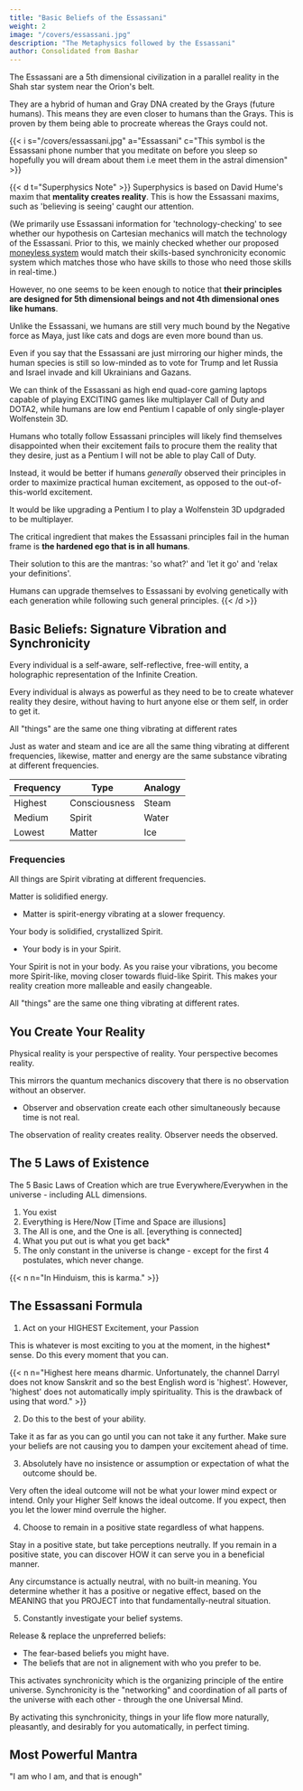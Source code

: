 ```yaml
---
title: "Basic Beliefs of the Essassani"
weight: 2
image: "/covers/essassani.jpg"
description: "The Metaphysics followed by the Essassani"
author: Consolidated from Bashar
---
```



The Essassani are a 5th dimensional civilization in a parallel reality in the Shah star system near the Orion's belt. 

They are a hybrid of human and Gray DNA created by the Grays (future humans). This means they are even closer to humans than the Grays. This is proven by them being able to procreate whereas the Grays could not.   

{{< i s="/covers/essassani.jpg" a="Essassani" c="This symbol is the Essassani phone number that you meditate on before you sleep so hopefully you will dream about them i.e meet them in the astral dimension" >}}


<!-- Even the Pleiadians look up to the Essassani civilization as being exceptionally spiritually-advanced*. -->

{{< d t="Superphysics Note" >}}
Superphysics is based on David Hume's maxim that **mentality creates reality**. This is how the Essassani maxims, such as 'believing is seeing' caught our attention. 

(We primarily use Essassani information for 'technology-checking' to see whether our hypothesis on Cartesian mechanics will match the technology of the Essassani. Prior to this, we mainly checked whether our proposed [moneyless system](https://www.pantrypoints.com) would match their skills-based synchronicity economic system which matches those who have skills to those who need those skills in real-time.)

However, no one seems to be keen enough to notice that **their principles are designed for 5th dimensional beings and not 4th dimensional ones like humans**.

Unlike the Essassani, we humans are still very much bound by the Negative force as Maya, just like cats and dogs are even more bound than us. 

Even if you say that the Essassani are just mirroring our higher minds, the human species is still so low-minded as to vote for Trump and let Russia and Israel invade and kill Ukrainians and Gazans. 

We can think of the Essassani as high end quad-core gaming laptops capable of playing EXCITING games like multiplayer Call of Duty and DOTA2, while humans are low end Pentium I capable of only single-player Wolfenstein 3D.

Humans who totally follow Essassani principles will likely find themselves disappointed when their excitement fails to procure them the reality that they desire, just as a Pentium I will not be able to play Call of Duty.

Instead, it would be better if humans *generally* observed their principles in order to maximize practical human excitement, as opposed to the out-of-this-world excitement.

It would be like upgrading a Pentium I to play a Wolfenstein 3D updgraded to be multiplayer. 

The critical ingredient that makes the Essassani principles fail in the human frame is **the hardened ego that is in all humans**. 

Their solution to this are the mantras: 'so what?' and 'let it go' and 'relax your definitions'. 

Humans can upgrade themselves to Essassani by evolving genetically with each generation while following such general principles.
{{< /d >}}


## Basic Beliefs: Signature Vibration and Synchronicity

Every individual is a self-aware, self-reflective, free-will entity, a holographic representation of the Infinite Creation.

Every individual is always as powerful as they need to be to create whatever reality they desire, without having to hurt anyone else or them self, in order to get it.

All "things" are the same one thing vibrating at different rates

Just as water and steam and ice are all the same thing vibrating at different frequencies, likewise, matter and energy are the same substance vibrating at different frequencies.

Frequency | Type | Analogy
---| --- |---
Highest | Consciousness | Steam
Medium | Spirit | Water
Lowest | Matter | Ice


### Frequencies

All things are Spirit vibrating at different frequencies. 

Matter is solidified energy.
- Matter is spirit-energy vibrating at a slower frequency.

Your body is solidified, crystallized Spirit. 
- Your body is in your Spirit.

Your Spirit is not in your body. As you raise your vibrations, you become more Spirit-like, moving closer towards fluid-like Spirit. This makes your reality creation more malleable and easily changeable.

All "things" are the same one thing vibrating at different rates.


## You Create Your Reality

Physical reality is your perspective of reality. Your perspective becomes reality. 

This mirrors the quantum mechanics discovery that there is no observation without an observer.
- Observer and observation create each other simultaneously because time is not real. 

The observation of reality creates reality. Observer needs the observed.

<!-- 3 Phases for receiving the "version" of reality you prefer

You ALREADY have everything you desire!

2 quick Techniques for Manifesting your preferred Reality
 -->
<!-- Visualization - how to do it effectively
Shifting between Parallel Realities
Handling challenging situations
Feelings & Beliefs
Changing your Beliefs
Neutral Props
Follow your excitement!  Finding your "Purpose" in Life
Trusting your Timing
Positive Synchronicity
All beliefs are equally valid.
Making it Easy to Change your Beliefs
The PRESENT is not the result of the PAST
How FEAR can serve you
The Uniqueness of Each Incarnation
Abundance
Unified Society
The Meaning of Life, and The Purpose of Existence
Judgment and Preference
Love,  Guilt,  and  Hate
Co-Creating an Experience
The "Death" Transition
Personality
Time
Actual Belief?  or what you think you Believe?
External Reality = Holographic Illusion
Visualization
 -->


## The 5 Laws of Existence 

<!-- The Basic Blueprint of the Structure of Existence  -->

The 5 Basic Laws of Creation which are true Everywhere/Everywhen in the universe - including ALL dimensions.

1. You exist
2. Everything is Here/Now [Time and Space are illusions]
3. The All is one, and the One is all. [everything is connected]
4. What you put out is what you get back*
5. The only constant in the universe is change -  except for the first 4 postulates, which never change.


{{< n n="In Hinduism, this is karma." >}}



<!-- Initially I was confused at how the 7 densities of the Essassani didn't match up to the 7 chakras of Hinduism. Metaphysical principles are supposed to be consistent in all dimensions and all perspectives. But the Essassani metaphysics is strange as it assigns the thoughts and feelings as 3rd density, when in Hindu metaphysics, these apply to all densities and originates from the 7th density. 

I realized it's because the Essassani are already unified and based on 4th density, making it their frame of reference. On the contrary, humans are still dis-integrated and based on matter (i.e. we need to eat material food instead of getting the pranah from the aether like the Esssassani do). This makes the 1st density as our frame of reference. We are still struggling to discover gravitation and have compassion for all, just as the Essassani are struggling to settle in non-physicality. The massacres in Ukraine and mass extinction are proofs that humans are still far from leaving 1st density. Their theory is that we can rubber band from 1st to 4th, but never explain how it might happen. -->


## The Essassani Formula

1. Act on your HIGHEST Excitement, your Passion

This is whatever is most exciting to you at the moment, in the highest* sense.  Do this every moment that you can.


{{< n n="Highest here means dharmic. Unfortunately, the channel Darryl does not know Sanskrit and so the best English word is 'highest'. However, 'highest' does not automatically imply spirituality. This is the drawback of using that word." >}}

2. Do this to the best of your ability. 

Take it as far as you can go until you can not take it any further. Make sure your beliefs are not causing you to dampen your excitement ahead of time.


3. Absolutely have no insistence or assumption or expectation of what the outcome should be.

Very often the ideal outcome will not be what your lower mind expect or intend. Only your Higher Self knows the ideal outcome. If you expect, then you let the lower mind overrule the higher.

4. Choose to remain in a positive state regardless of what happens.  

Stay in a positive state, but take perceptions neutrally. If you remain in a positive state, you can discover HOW it can serve you in a beneficial manner.

<!-- If something undesireable happens, by remaining in a positive state even then, you are able to gain some positive benefit from that situation. -->

Any circumstance is actually neutral, with no built-in meaning. You determine whether it has a positive or negative effect, based on the MEANING that you PROJECT into that fundamentally-neutral situation.

5. Constantly investigate your belief systems.

Release & replace the unpreferred beliefs:
- The fear-based beliefs you might have.
- The beliefs that are not in alignement with who you prefer to be.

This activates synchronicity which is the organizing principle of the entire universe. Synchronicity is the "networking" and coordination of all parts of the universe with each other - through the one Universal Mind.

By activating this synchronicity, things in your life flow more naturally, pleasantly, and desirably for you automatically, in perfect timing.




## Most Powerful Mantra

"I am who I am, and that is enough"

